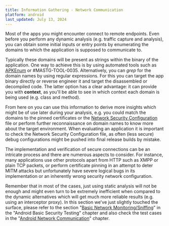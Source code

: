 ```yaml
---
title: Information Gathering - Network Communication
platform: android
last_updated: July 13, 2024
---
```


Most of the apps you might encounter connect to remote endpoints. Even before you perform any dynamic analysis (e.g. traffic capture and analysis), you can obtain some initial inputs or entry points by enumerating the domains to which the application is supposed to communicate to.

Typically these domains will be present as strings within the binary of the application. One way to achieve this is by using automated tools such as [APKEnum](https://github.com/shivsahni/APKEnum "APKEnum: A Python Utility For APK Enumeration") or #MASTG-TOOL-0035. Alternatively, you can _grep_ for the domain names by using regular expressions. For this you can target the app binary directly or reverse engineer it and target the disassembled or decompiled code. The latter option has a clear advantage: it can provide you with **context**, as you'll be able to see in which context each domain is being used (e.g. class and method).

From here on you can use this information to derive more insights which might be of use later during your analysis, e.g. you could match the domains to the pinned certificates or the [Network Security Configuration](0x05g-Testing-Network-Communication.md#android-network-security-configuration) file or perform further reconnaissance on domain names to know more about the target environment. When evaluating an application it is important to check the Network Security Configuration file, as often (less secure) debug configurations might be pushed into final release builds by mistake.

The implementation and verification of secure connections can be an intricate process and there are numerous aspects to consider. For instance, many applications use other protocols apart from HTTP such as XMPP or plain TCP packets, or perform certificate pinning in an attempt to deter MITM attacks but unfortunately have severe logical bugs in its implementation or an inherently wrong security network configuration.

Remember that in most of the cases, just using static analysis will not be enough and might even turn to be extremely inefficient when compared to the dynamic alternatives which will get much more reliable results (e.g. using an interceptor proxy). In this section we've just slightly touched the surface, please refer to the section "[Basic Network Monitoring/Sniffing](0x05b-Android-Security-Testing.md#basic-network-monitoringsniffing "Basic Network Monitoring/Sniffing")" in the "Android Basic Security Testing" chapter and also check the test cases in the "[Android Network Communication](0x05g-Testing-Network-Communication.md)" chapter.
